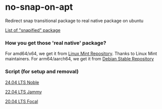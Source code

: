 # no-snap-on-apt
Redirect snap transitional package to real native package on ubuntu

[List of "snapified" package](https://github.com/arfshl/no-snap-on-apt/blob/main/LIST.md)

### How you get those 'real native' package?
For amd64/x64, we get it from [Linux Mint Repository](http://packages.linuxmint.com/pool/upstream). Thanks to Linux Mint maintainers. For arm64/aarch64, we get it from [Debian Stable Repository](
https://www.debian.org/distrib/packages)

### Script (for setup and removal)
[24.04 LTS Noble](https://github.com/arfshl/no-snap-on-apt/tree/main/Noble)

[22.04 LTS Jammy](https://github.com/arfshl/no-snap-on-apt/tree/main/Noble)

[20.04 LTS Focal](https://github.com/arfshl/no-snap-on-apt/tree/main/Focal)
